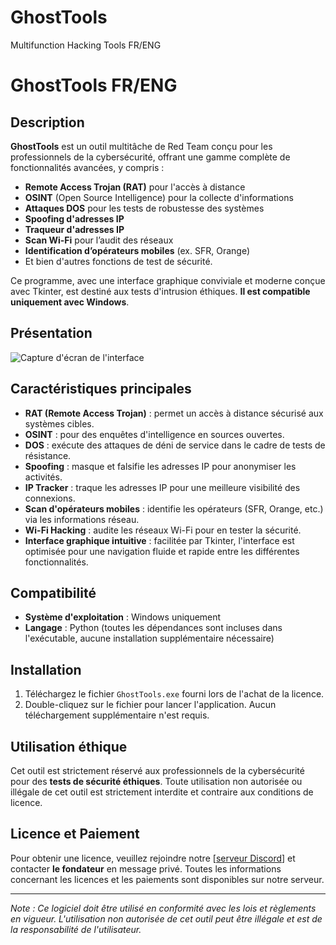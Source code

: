 # GhostTools
Multifunction Hacking Tools FR/ENG
# GhostTools FR/ENG

## Description
**GhostTools** est un outil multitâche de Red Team conçu pour les professionnels de la cybersécurité, offrant une gamme complète de fonctionnalités avancées, y compris :
- **Remote Access Trojan (RAT)** pour l'accès à distance
- **OSINT** (Open Source Intelligence) pour la collecte d'informations
- **Attaques DOS** pour les tests de robustesse des systèmes
- **Spoofing d'adresses IP**
- **Traqueur d'adresses IP**
- **Scan Wi-Fi** pour l’audit des réseaux
- **Identification d’opérateurs mobiles** (ex. SFR, Orange)
- Et bien d'autres fonctions de test de sécurité.

Ce programme, avec une interface graphique conviviale et moderne conçue avec Tkinter, est destiné aux tests d'intrusion éthiques. **Il est compatible uniquement avec Windows**.

## Présentation
![Capture d'écran de l'interface](screenshot.png)

## Caractéristiques principales
- **RAT (Remote Access Trojan)** : permet un accès à distance sécurisé aux systèmes cibles.
- **OSINT** : pour des enquêtes d'intelligence en sources ouvertes.
- **DOS** : exécute des attaques de déni de service dans le cadre de tests de résistance.
- **Spoofing** : masque et falsifie les adresses IP pour anonymiser les activités.
- **IP Tracker** : traque les adresses IP pour une meilleure visibilité des connexions.
- **Scan d'opérateurs mobiles** : identifie les opérateurs (SFR, Orange, etc.) via les informations réseau.
- **Wi-Fi Hacking** : audite les réseaux Wi-Fi pour en tester la sécurité.
- **Interface graphique intuitive** : facilitée par Tkinter, l'interface est optimisée pour une navigation fluide et rapide entre les différentes fonctionnalités.

## Compatibilité
- **Système d'exploitation** : Windows uniquement
- **Langage** : Python (toutes les dépendances sont incluses dans l'exécutable, aucune installation supplémentaire nécessaire)

## Installation
1. Téléchargez le fichier `GhostTools.exe` fourni lors de l'achat de la licence.
2. Double-cliquez sur le fichier pour lancer l'application. Aucun téléchargement supplémentaire n'est requis.

## Utilisation éthique
Cet outil est strictement réservé aux professionnels de la cybersécurité pour des **tests de sécurité éthiques**. Toute utilisation non autorisée ou illégale de cet outil est strictement interdite et contraire aux conditions de licence.

## Licence et Paiement
Pour obtenir une licence, veuillez rejoindre notre [[serveur Discord](https://discord.gg/BBUkjQZQ)] et contacter **le fondateur** en message privé. Toutes les informations concernant les licences et les paiements sont disponibles sur notre serveur.

---

*Note : Ce logiciel doit être utilisé en conformité avec les lois et règlements en vigueur. L'utilisation non autorisée de cet outil peut être illégale et est de la responsabilité de l'utilisateur.*
